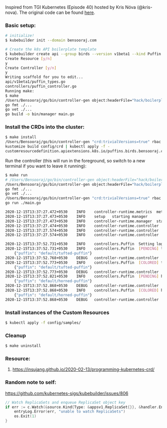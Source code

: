 Inspired from TGI Kubernetes (Episode 40) hosted by Kris Nóva (@kris-nova). The original code can be found [here](https://github.com/vmware-tanzu/tgik/tree/master/episodes/040/live).

### Basic setup:

```sh
# initialize!
$ kubebuilder init --domain bensooraj.com

# Create the k8s API boilerplate template
$ kubebuilder create api --group birds --version v1beta1 --kind Puffin
Create Resource [y/n]
y
Create Controller [y/n]
y
Writing scaffold for you to edit...
api/v1beta1/puffin_types.go
controllers/puffin_controller.go
Running make:
$ make
/Users/Bensooraj/go/bin/controller-gen object:headerFile="hack/boilerplate.go.txt" paths="./..."
go fmt ./...
go vet ./...
go build -o bin/manager main.go
```

### Install the CRDs into the cluster:

```sh
$ make install
/Users/Bensooraj/go/bin/controller-gen "crd:trivialVersions=true" rbac:roleName=manager-role webhook paths="./..." output:crd:artifacts:config=config/crd/bases
kustomize build config/crd | kubectl apply -f -
customresourcedefinition.apiextensions.k8s.io/puffins.birds.bensooraj.com created
```

Run the controller (this will run in the foreground, so switch to a new terminal if you want to leave it running):

```sh
$ make run
# /Users/Bensooraj/go/bin/controller-gen object:headerFile="hack/boilerplate.go.txt" paths="./..."
/Users/Bensooraj/go/bin/controller-gen object:headerFile="hack/boilerplate.go.txt" paths="./..."
go fmt ./...
go vet ./...
/Users/Bensooraj/go/bin/controller-gen "crd:trivialVersions=true" rbac:roleName=manager-role webhook paths="./..." output:crd:artifacts:config=config/crd/bases
go run ./main.go

2020-12-15T13:37:27.472+0530	INFO	controller-runtime.metrics	metrics server is starting to listen	{"addr": ":8080"}
2020-12-15T13:37:27.473+0530	INFO	setup	starting manager
2020-12-15T13:37:27.473+0530	INFO	controller-runtime.manager	starting metrics server	{"path": "/metrics"}
2020-12-15T13:37:27.474+0530	INFO	controller-runtime.controller	Starting EventSource	{"controller": "puffin", "source": "kind source: /, Kind="}
2020-12-15T13:37:27.574+0530	INFO	controller-runtime.controller	Starting Controller	{"controller": "puffin"}
2020-12-15T13:37:27.574+0530	INFO	controller-runtime.controller	Starting workers	{"controller": "puffin", "worker count": 1}

2020-12-15T13:37:52.731+0530	INFO	controllers.Puffin	Setting logged to true	{"puffin": "default/tufted-puffin"}
2020-12-15T13:37:52.731+0530	INFO	controllers.Puffin	[PENDING] tufted-puffin will be assigned a color shortly!
	{"puffin": "default/tufted-puffin"}
2020-12-15T13:37:52.768+0530	DEBUG	controller-runtime.controller	Successfully Reconciled	{"controller": "puffin", "request": "default/tufted-puffin"}
2020-12-15T13:37:52.773+0530	INFO	controllers.Puffin	[COLORED] tufted-puffin is assigned the color red!
	{"puffin": "default/tufted-puffin"}
2020-12-15T13:37:52.773+0530	DEBUG	controller-runtime.controller	Successfully Reconciled	{"controller": "puffin", "request": "default/tufted-puffin"}
2020-12-15T13:37:52.821+0530	INFO	controllers.Puffin	[PENDING] horned-puffin will be assigned a color shortly!
	{"puffin": "default/horned-puffin"}
2020-12-15T13:37:52.868+0530	DEBUG	controller-runtime.controller	Successfully Reconciled	{"controller": "puffin", "request": "default/horned-puffin"}
2020-12-15T13:37:52.868+0530	INFO	controllers.Puffin	[COLORED] horned-puffin is assigned the color orange!
	{"puffin": "default/horned-puffin"}
2020-12-15T13:37:52.868+0530	DEBUG	controller-runtime.controller	Successfully Reconciled	{"controller": "puffin", "request": "default/horned-puffin"}
```

### Install instances of the Custom Resources

```sh
$ kubectl apply -f config/samples/
```

### Cleanup

```sh
$ make uninstall
```

### Resource:

1. https://insujang.github.io/2020-02-13/programming-kubernetes-crd/

### Random note to self:

https://github.com/kubernetes-sigs/kubebuilder/issues/806

```go
// Watch ReplicaSets and enqueue ReplicaSet object key
if err := c.Watch(&source.Kind{Type: &appsv1.ReplicaSet{}}, &handler.EnqueueRequestForObject{}); err != nil {
	entryLog.Error(err, "unable to watch ReplicaSets")
	os.Exit(1)
}
```
